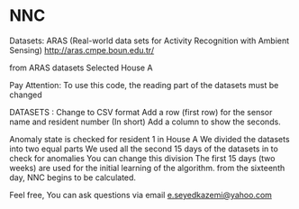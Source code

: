 # NNC
Datasets:
ARAS (Real-world data sets for Activity Recognition with Ambient Sensing)
http://aras.cmpe.boun.edu.tr/

from ARAS datasets Selected House A


Pay Attention:
           To use this code, the reading part of the datasets must be changed

DATASETS :
           Change to CSV format 
           Add a row (first row) for the sensor name and resident number (In short)
           Add a column to show the seconds.

Anomaly state is checked for resident 1 in House A
We divided the datasets into two equal parts
We used all the second 15 days of the datasets in  to check for anomalies
You can change this division
The first 15 days (two weeks) are used for the initial learning of the algorithm.
from the sixteenth day, NNC begins to be calculated.

Feel free, You can ask questions via email
e.seyedkazemi@yahoo.com

